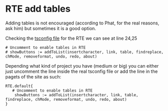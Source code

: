 # RTE add tables

Adding tables is not encouraged (according to Phat, for the real reasons, ask him) but sometimes it is a good option.

Checking the [tsconfig file](https://github.com/t3kit/theme_t3kit/blob/master/Resources/Private/Extensions/Rtehtmlarea/PageTS/tsconfig.txt) for the RTE we can see at line 24,25 
```
# Uncomment to enable tables in RTE
# showButtons := addToList(insertcharacter, link, table, findreplace, chMode, removeformat, undo, redo, about)
```

Depending what kind of project you have (medium or big) you can either just uncomment the line inside the real tsconfig file or add the line in the pagets of the site as such:

```
RTE.default{
   # Uncomment to enable tables in RTE
    showButtons := addToList(insertcharacter, link, table, findreplace, chMode, removeformat, undo, redo, about)
}
```